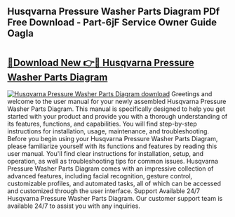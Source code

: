 ## Husqvarna Pressure Washer Parts Diagram PDf Free Download - Part-6jF Service Owner Guide OagIa

# <h2><a href="http://dfhaet.blite.top/?on=Husqvarna+Pressure+Washer+Parts+Diagram">🔗Download New 👉🔴 Husqvarna Pressure Washer Parts Diagram</a></h2>

[![Husqvarna Pressure Washer Parts Diagram download](https://i.imgur.com/lujVjoI.png)](http://dfhaet.blite.top/?on=Husqvarna+Pressure+Washer+Parts+Diagram)
Greetings and welcome to the user manual for your newly assembled Husqvarna Pressure Washer Parts Diagram. This manual is specifically designed to help you get started with your product and provide you with a thorough understanding of its features, functions, and capabilities. You will find step-by-step instructions for installation, usage, maintenance, and troubleshooting. Before you begin using your Husqvarna Pressure Washer Parts Diagram, please familiarize yourself with its functions and features by reading this user manual. You'll find clear instructions for installation, setup, and operation, as well as troubleshooting tips for common issues. Husqvarna Pressure Washer Parts Diagram comes with an impressive collection of advanced features, including facial recognition, gesture control, customizable profiles, and automated tasks, all of which can be accessed and customized through the user interface. Support Available 24/7 Husqvarna Pressure Washer Parts Diagram. Our customer support team is available 24/7 to assist you with any inquiries.

